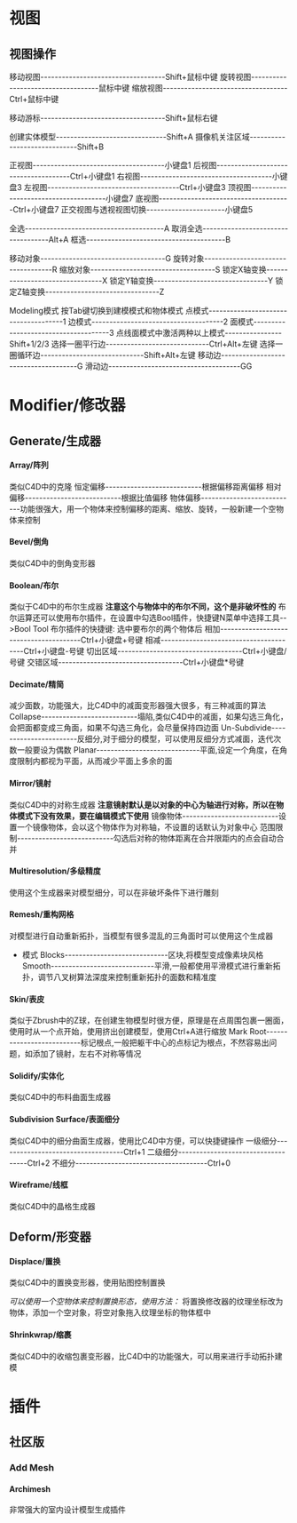 # 视图
## 视图操作
移动视图-----------------------------------Shift+鼠标中键
旋转视图-----------------------------------鼠标中键
缩放视图-----------------------------------Ctrl+鼠标中键

移动游标-----------------------------------Shift+鼠标右键

创建实体模型-------------------------------Shift+A
摄像机关注区域-----------------------------Shift+B

正视图-------------------------------------小键盘1
后视图-------------------------------------Ctrl+小键盘1
右视图-------------------------------------小键盘3
左视图-------------------------------------Ctrl+小键盘3
顶视图-------------------------------------小键盘7
底视图-------------------------------------Ctrl+小键盘7
正交视图与透视视图切换----------------------小键盘5

全选---------------------------------------A
取消全选-----------------------------------Alt+A
框选---------------------------------------B

移动对象-----------------------------------G
旋转对象-----------------------------------R
缩放对象-----------------------------------S
锁定X轴变换--------------------------------X
锁定Y轴变换--------------------------------Y
锁定Z轴变换--------------------------------Z

Modeling模式
按Tab键切换到建模模式和物体模式
点模式-------------------------------------1
边模式-------------------------------------2
面模式-------------------------------------3
点线面模式中激活两种以上模式----------------Shift+1/2/3
选择一圈平行边-----------------------------Ctrl+Alt+左键
选择一圈循环边-----------------------------Shift+Alt+左键
移动边-------------------------------------G
滑动边-------------------------------------GG


# Modifier/修改器
## Generate/生成器
#### Array/阵列
类似C4D中的克隆
恒定偏移---------------------------根据偏移距离偏移
相对偏移---------------------------根据比值偏移
物体偏移---------------------------功能很强大，用一个物体来控制偏移的距离、缩放、旋转，一般新建一个空物体来控制
#### Bevel/倒角
类似C4D中的倒角变形器
#### Boolean/布尔
类似于C4D中的布尔生成器
**注意这个与物体中的布尔不同，这个是非破坏性的**
布尔运算还可以使用布尔插件，在设置中勾选Bool插件，快捷键N菜单中选择工具-->Bool Tool
布尔插件的快捷键:
选中要布尔的两个物体后
相加---------------------------------------Ctrl+小键盘+号键
相减---------------------------------------Ctrl+小键盘-号键
切出区域-----------------------------------Ctrl+小键盘/号键
交错区域-----------------------------------Ctrl+小键盘*号键
#### Decimate/精简
减少面数，功能强大，比C4D中的减面变形器强大很多，有三种减面的算法
Collapse---------------------------塌陷,类似C4D中的减面，如果勾选三角化，会把面都变成三角面，如果不勾选三角化，会尽量保持四边面
Un-Subdivide-----------------------反细分,对于细分的模型，可以使用反细分方式减面，迭代次数一般要设为偶数
Planar-----------------------------平面,设定一个角度，在角度限制内都视为平面，从而减少平面上多余的面
#### Mirror/镜射
类似C4D中的对称生成器
**注意镜射默认是以对象的中心为轴进行对称，所以在物体模式下没有效果，要在编辑模式下使用**
镜像物体---------------------------设置一个镜像物体，会以这个物体作为对称轴，不设置的话默认为对象中心
范围限制---------------------------勾选后对称的物体距离在合并限距内的点会自动合并
#### Multiresolution/多级精度
使用这个生成器来对模型细分，可以在非破坏条件下进行雕刻
#### Remesh/重构网格
对模型进行自动重新拓扑，当模型有很多混乱的三角面时可以使用这个生成器
- 模式
Blocks-----------------------------区块,将模型变成像素块风格
Smooth-----------------------------平滑,一般都使用平滑模式进行重新拓扑，调节八叉树算法深度来控制重新拓扑的面数和精准度
#### Skin/表皮
类似于Zbrush中的Z球，在创建生物模型时很方便，原理是在点周围包裹一圈面，使用时从一个点开始，使用挤出创建模型，使用Ctrl+A进行缩放
Mark Root--------------------------标记根点,一般把躯干中心的点标记为根点，不然容易出问题，如添加了镜射，左右不对称等情况
#### Solidify/实体化
类似C4D中的布料曲面生成器
#### Subdivision Surface/表面细分
类似C4D中的细分曲面生成器，使用比C4D中方便，可以快捷键操作
一级细分-----------------------------------Ctrl+1
二级细分-----------------------------------Ctrl+2
不细分-------------------------------------Ctrl+0
#### Wireframe/线框
类似C4D中的晶格生成器

## Deform/形变器
#### Displace/置换
类似C4D中的置换变形器，使用贴图控制置换

*可以使用一个空物体来控制置换形态，使用方法：*
将置换修改器的纹理坐标改为物体，添加一个空对象，将空对象拖入纹理坐标的物体框中
#### Shrinkwrap/缩裹
类似C4D中的收缩包裹变形器，比C4D中的功能强大，可以用来进行手动拓扑建模



# 插件
## 社区版
### Add Mesh
#### Archimesh
非常强大的室内设计模型生成插件
